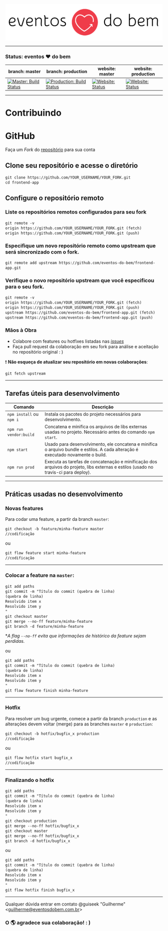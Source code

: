 ![Eventos do Bem Logo](assets/images/evb-logo.svg)

---

### Status: eventos :heart: do bem
| branch: master | branch: production | website: master | website: production |
| - | - | - | - |
| [![Master: Build Status](https://img.shields.io/travis/eventos-do-bem/frontend-app/master.svg)](https://travis-ci.org/eventos-do-bem/frontend-app/branches) | [![Production: Build Status](https://img.shields.io/travis/eventos-do-bem/frontend-app/production.svg)](https://travis-ci.org/eventos-do-bem/frontend-app/branches) | [![Website: Status]( https://img.shields.io/website-up-down-green-red/https/frontend.eventosdobem.com.svg)](https://frontend.eventosdobem.com) | [![Website: Status]( https://img.shields.io/website-up-down-green-red/https/www.eventosdobem.com.br.svg)](https://www.eventosdobem.com.br) |

---

# Contribuindo

# GitHub

Faça um *Fork* do [repositório](https://github.com/eventos-do-bem/frontend-app) para sua conta

## Clone seu repositório e acesse o diretório
```shell
git clone https://github.com/YOUR_USERNAME/YOUR_FORK.git
cd frontend-app
```

## Configure o repositório remoto

### Liste os repositórios remotos configurados para seu fork
```shell
git remote -v
origin https://github.com/YOUR_USERNAME/YOUR_FORK.git (fetch)
origin https://github.com/YOUR_USERNAME/YOUR_FORK.git (push)
```

### Especifique um novo repositório remoto como upstream que será sincronizado com o fork.
```shell
git remote add upstream https://github.com/eventos-do-bem/frontend-app.git
```

### Verifique o novo repositório upstream que você especificou para o seu fork.
```shell
git remote -v
origin https://github.com/YOUR_USERNAME/YOUR_FORK.git (fetch)
origin https://github.com/YOUR_USERNAME/YOUR_FORK.git (push)
upstream https://github.com/eventos-do-bem/frontend-app.git (fetch)
upstream https://github.com/eventos-do-bem/frontend-app.git (push)
```

### Mãos à Obra
- Colabore com features ou hotfixes listadas nas [*issues*](https://github.com/eventos-do-bem/frontend-app/issues)
- Faça pull request da colaboração em seu fork para análise e aceitação no repositório original : )

:exclamation: **Não esqueça de atualizar seu repositório em novas colaborações**:
```shell
git fetch upstream
```

---

## Tarefas úteis para desenvolvimento

| Comando  | Descrição |
| - | - |
| `npm install` ou `npm i` | Instala os pacotes do projeto necessários para desenvolvimento. |
| `npm run vendor:build` | Concatena e minifica os arquivos de libs externas usadas no projeto. Necessário antes do comando `npm start`. |
| `npm start`  | Usado para desenvolvimento, ele concatena e minifica o arquivo bundle e estilos. A cada alteração é executado novamente o build. |
| `npm run prod` | Executa as tarefas de concatenação e minificação dos arquivos do projeto, libs externas e estilos (usado no travis-ci para deploy). |

---

## Práticas usadas no desenvolvimento

### Novas features
Para codar uma feature, a partir da branch `master`:

```shell
git checkout -b feature/minha-feature master
//codificação
```

ou

```shell
git flow feature start minha-feature
//codificação
```

---

### Colocar a feature na `master`:
```shell
git add paths
git commit -m "Título do commit (quebra de linha)
(quebra de linha)
Resolvido item x
Resolvido item y
"
git checkout master
git merge --no-ff feature/minha-feature
git branch -d feature/minha-feature
```

**A flag `--no-ff` evita que informações de histórico da feature sejam perdidas.*

ou

```shell
git add paths
git commit -m "Título do commit (quebra de linha)
(quebra de linha)
Resolvido item x
Resolvido item y
"
git flow feature finish minha-feature
```

---

### Hotfix

Para resolver um bug urgente, comece a partir da branch `production` e as alterações devem voltar (merge) para as branches `master` e `production`:

```shell
git checkout -b hotfix/bugfix_x production
//codificação
```

ou

```shell
git flow hotfix start bugfix_x
//codificação
```

---

### Finalizando o hotfix

```shell
git add paths
git commit -m "Título do commit (quebra de linha)
(quebra de linha)
Resolvido item x
Resolvido item y
"
git checkout production
git merge --no-ff hotfix/bugfix_x
git checkout master
git merge --no-ff hotfix/bugfix_x
git branch -d hotfix/bugfix_x
```

ou

```shell
git add paths
git commit -m "Título do commit (quebra de linha)
(quebra de linha)
Resolvido item x
Resolvido item y
"
git flow hotfix finish bugfix_x
```

---

Qualquer dúvida entrar em contato @guiseek "Guilherme" <<guilherme@eventosdobem.com.br>>

### O :earth_americas: agradece sua colaboração! : )